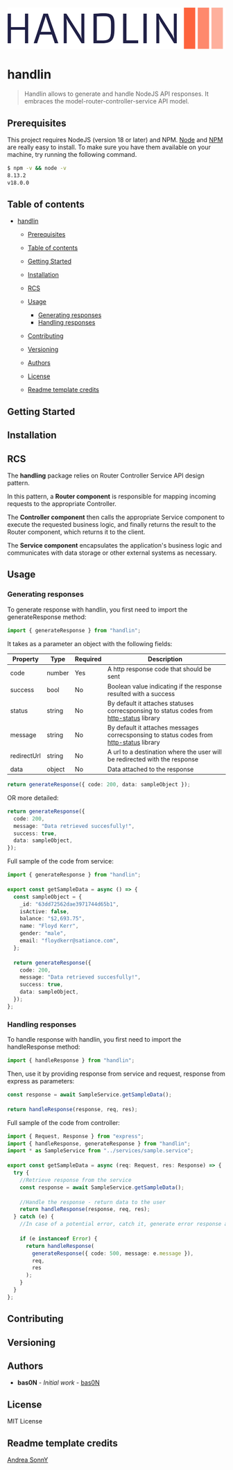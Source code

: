 ![banner](handlin-baner.png)

# handlin

> Handlin allows to generate and handle NodeJS API responses. It embraces the model-router-controller-service API model.

## Prerequisites

This project requires NodeJS (version 18 or later) and NPM.
[Node](http://nodejs.org/) and [NPM](https://npmjs.org/) are really easy to install.
To make sure you have them available on your machine,
try running the following command.

```sh
$ npm -v && node -v
8.13.2
v18.0.0
```

## Table of contents

- [handlin](#handlin)

  - [Prerequisites](#prerequisites)
  - [Table of contents](#table-of-contents)
  - [Getting Started](#getting-started)
  - [Installation](#installation)
  - [RCS](#rcs)
  - [Usage](#usage)

    - [Generating responses](#generating-responses)
    - [Handling responses](#handling-responses)

  - [Contributing](#contributing)
  - [Versioning](#versioning)
  - [Authors](#authors)
  - [License](#license)
  - [Readme template credits](#readme-template-credits)

## Getting Started

## Installation

## RCS

The **handling** package relies on Router Controller Service API design pattern.

In this pattern, a **Router component** is responsible for mapping incoming requests to the appropriate Controller.

The **Controller component** then calls the appropriate Service component to execute the requested business logic, and finally returns the result to the Router component, which returns it to the client.

The **Service component** encapsulates the application's business logic and communicates with data storage or other external systems as necessary.

## Usage

### Generating responses

To generate response with handlin, you first need to import the generateResponse method:

```js
import { generateResponse } from "handlin";
```

It takes as a parameter an object with the following fields:

| Property    | Type   | Required | Description                                                                                                                          |
| ----------- | ------ | -------- | ------------------------------------------------------------------------------------------------------------------------------------ |
| code        | number | Yes      | A http response code that should be sent                                                                                             |
| success     | bool   | No       | Boolean value indicating if the response resulted with a success                                                                     |
| status      | string | No       | By default it attaches statuses correcsponsing to status codes from [http-status](https://www.npmjs.com/package/http-status) library |
| message     | string | No       | By default it attaches messages correcsponsing to status codes from [http-status](https://www.npmjs.com/package/http-status) library |
| redirectUrl | string | No       | A url to a destination where the user will be redirected with the response                                                           |
| data        | object | No       | Data attached to the response                                                                                                        |

```ts
return generateResponse({ code: 200, data: sampleObject });
```

OR more detailed:

```ts
return generateResponse({
  code: 200,
  message: "Data retrieved succesfully!",
  success: true,
  data: sampleObject,
});
```

Full sample of the code from service:

```ts
import { generateResponse } from "handlin";

export const getSampleData = async () => {
  const sampleObject = {
    _id: "63dd72562dae3971744d65b1",
    isActive: false,
    balance: "$2,693.75",
    name: "Floyd Kerr",
    gender: "male",
    email: "floydkerr@satiance.com",
  };

  return generateResponse({
    code: 200,
    message: "Data retrieved succesfully!",
    success: true,
    data: sampleObject,
  });
};
```

### Handling responses

To handle response with handlin, you first need to import the handleResponse method:

```ts
import { handleResponse } from "handlin";
```

Then, use it by providing response from service and request, response from express as parameters:

```ts
const response = await SampleService.getSampleData();

return handleResponse(response, req, res);
```

Full sample of the code from controller:

```ts
import { Request, Response } from "express";
import { handleResponse, generateResponse } from "handlin";
import * as SampleService from "../services/sample.service";

export const getSampleData = async (req: Request, res: Response) => {
  try {
    //Retrieve response from the service
    const response = await SampleService.getSampleData();

    //Handle the response - return data to the user
    return handleResponse(response, req, res);
  } catch (e) {
    //In case of a potential error, catch it, generate error response and handle it immediately

    if (e instanceof Error) {
      return handleResponse(
        generateResponse({ code: 500, message: e.message }),
        req,
        res
      );
    }
  }
};
```

## Contributing

## Versioning

## Authors

- **bas0N** - _Initial work_ - [bas0N](https://github.com/bas0N)

## License

MIT License

## Readme template credits

[Andrea SonnY](https://gist.github.com/andreasonny83/7670f4b39fe237d52636df3dec49cf3a.js)

